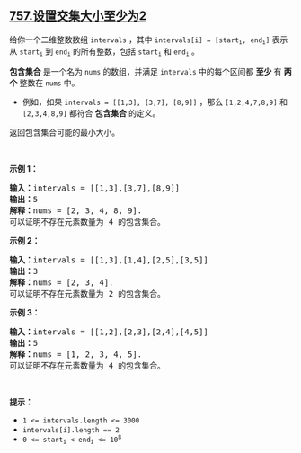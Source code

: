 ## [757.设置交集大小至少为2](https://leetcode.cn/problems/set-intersection-size-at-least-two/)
<p>给你一个二维整数数组 <code>intervals</code> ，其中 <code>intervals[i] = [start<sub>i</sub>, end<sub>i</sub>]</code> 表示从 <code>start<sub>i</sub></code> 到 <code>end<sub>i</sub></code> 的所有整数，包括 <code>start<sub>i</sub></code> 和 <code>end<sub>i</sub></code> 。</p>

<p><strong>包含集合</strong> 是一个名为 <code>nums</code> 的数组，并满足 <code>intervals</code> 中的每个区间都 <strong>至少</strong> 有 <strong>两个</strong> 整数在 <code>nums</code> 中。</p>

<ul>
	<li>例如，如果 <code>intervals = [[1,3], [3,7], [8,9]]</code> ，那么 <code>[1,2,4,7,8,9]</code> 和 <code>[2,3,4,8,9]</code> 都符合 <strong>包含集合</strong> 的定义。</li>
</ul>

<p>返回包含集合可能的最小大小。</p>

<p>&nbsp;</p>

<p><strong class="example">示例 1：</strong></p>

<pre>
<strong>输入：</strong>intervals = [[1,3],[3,7],[8,9]]
<strong>输出：</strong>5
<strong>解释：</strong>nums = [2, 3, 4, 8, 9].
可以证明不存在元素数量为 4 的包含集合。
</pre>

<p><strong class="example">示例 2：</strong></p>

<pre>
<strong>输入：</strong>intervals = [[1,3],[1,4],[2,5],[3,5]]
<strong>输出：</strong>3
<strong>解释：</strong>nums = [2, 3, 4].
可以证明不存在元素数量为 2 的包含集合。 
</pre>

<p><strong class="example">示例 3：</strong></p>

<pre>
<strong>输入：</strong>intervals = [[1,2],[2,3],[2,4],[4,5]]
<strong>输出：</strong>5
<strong>解释：</strong>nums = [1, 2, 3, 4, 5].
可以证明不存在元素数量为 4 的包含集合。 
</pre>

<p>&nbsp;</p>

<p><strong>提示：</strong></p>

<ul>
	<li><code>1 &lt;= intervals.length &lt;= 3000</code></li>
	<li><code>intervals[i].length == 2</code></li>
	<li><code>0 &lt;= start<sub>i</sub> &lt; end<sub>i</sub> &lt;= 10<sup>8</sup></code></li>
</ul>
